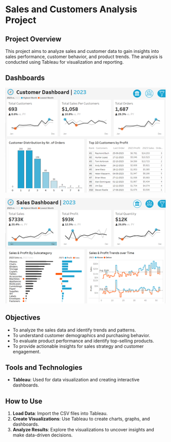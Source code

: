 # Sales and Customers Analysis Project

## Project Overview

This project aims to analyze sales and customer data to gain insights into sales performance, customer behavior, and product trends. The analysis is conducted using Tableau for visualization and reporting.

## Dashboards

![customer_dashboard](https://github.com/CodeWithGauravRajput/Sales-Project/blob/main/Screenshot%202024-07-23%20105943.png)

![Sales Dashboard](https://github.com/CodeWithGauravRajput/Sales-Project/blob/main/Screenshot%202024-07-23%20105955.png)



## Objectives

- To analyze the sales data and identify trends and patterns.
- To understand customer demographics and purchasing behavior.
- To evaluate product performance and identify top-selling products.
- To provide actionable insights for sales strategy and customer engagement.

## Tools and Technologies

- **Tableau**: Used for data visualization and creating interactive dashboards.

## How to Use

1. **Load Data**: Import the CSV files into Tableau.
2. **Create Visualizations**: Use Tableau to create charts, graphs, and dashboards.
3. **Analyze Results**: Explore the visualizations to uncover insights and make data-driven decisions.



